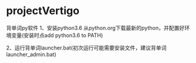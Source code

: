 ﻿# projectVertigo
背单词py软件
1、安装python3.6
从python.org下载最新的python，并配置好环境变量(安装时点add python3.6 to PATH)

2、运行背单词launcher.bat(初次运行可能需要安装文件，建议背单词launcher_admin.bat)
